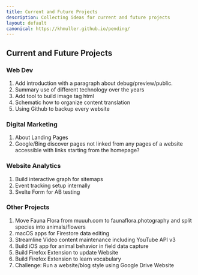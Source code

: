 ```yaml
---
title: Current and Future Projects
description: Collecting ideas for current and future projects
layout: default
canonical: https://khmuller.github.io/pending/
---
```


## Current and Future Projects

### Web Dev

1. Add introduction with a paragraph about debug/preview/public.						
2. Summary use of different technology over the years
3. Add tool to build image tag html
4. Schematic how to organize content translation
5. Using Github to backup every website

### Digital Marketing

1. About Landing Pages
2. Google/Bing discover pages not linked from any pages of a website accessible with links starting from the homepage?

### Website Analytics

1. Build interactive graph for sitemaps
2. Event tracking setup internally
3. Svelte Form for AB testing

### Other Projects

1. Move Fauna Flora from muuuh.com to faunaflora.photography and split species into animals/flowers
2. macOS apps for Firestore data editing
3. Streamline Video content maintenance including YouTube API v3
4. Build iOS app for animal behavior in field data capture
5. Build Firefox Extension to update Website
6. Build Firefox Extension to learn vocabulary
7. Challenge: Run a website/blog style using Google Drive Website